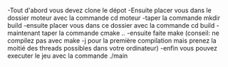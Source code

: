 -Tout d'abord vous devez clone le dépot 
-Ensuite placer vous dans le dossier moteur avec la commande cd moteur
-taper la commande mkdir build
-ensuite placer vous dans ce dossier avec la commande cd build
-maintenant taper la commande cmake ..
-ensuite faite make (conseil: ne compilez pas avec make -j pour la première compilation mais prenez la moitié des threads possibles dans votre ordinateur)
-enfin vous pouvez executer le jeu avec la commande ./main

